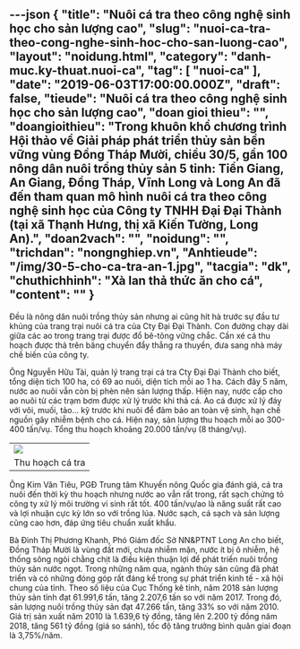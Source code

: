 ---json
{
    "title": "Nuôi cá tra theo công nghệ sinh học cho sản lượng cao",
    "slug": "nuoi-ca-tra-theo-cong-nghe-sinh-hoc-cho-san-luong-cao",
    "layout": "noidung.html",
    "category": "danh-muc.ky-thuat.nuoi-ca",
    "tag": [
        "nuoi-ca"
    ],
    "date": "2019-06-03T17:00:00.000Z",
    "draft": false,
    "tieude": "Nuôi cá tra theo công nghệ sinh học cho sản lượng cao",
    "doan gioi thieu": "",
    "doangioithieu": "Trong khuôn khổ chương trình Hội thảo về Giải pháp phát triển thủy sản bền vững vùng Đồng Tháp Mười, chiều 30/5, gần 100 nông dân nuôi trồng thủy sản 5 tỉnh: Tiền Giang, An Giang, Đồng Tháp, Vĩnh Long và Long An đã đến tham quan mô hình nuôi cá tra theo  công nghệ sinh học của Công ty TNHH Đại Đại Thành (tại xã Thạnh Hưng, thị xã Kiến Tường, Long An).",
    "doan2vach": "",
    "noidung": "",
    "trichdan": "nongnghiep.vn",
    "Anhtieude": "/img/30-5-cho-ca-tra-an-1.jpg",
    "tacgia": "dk",
    "chuthichhinh": "Xà lan thả thức ăn cho cá",
    "__content__": ""
}
---
<p>Đều l&agrave; n&ocirc;ng d&acirc;n nu&ocirc;i trồng thủy sản nhưng ai cũng h&iacute;t h&agrave; trước sự đầu tư khủng của trang trại nu&ocirc;i c&aacute; tra của Cty Đại Đại Th&agrave;nh. Con đường chạy d&agrave;i giữa c&aacute;c ao trong trang trại được đổ b&ecirc;-t&ocirc;ng vững chắc. Cần x&eacute; c&aacute; thu hoạch được thả tr&ecirc;n băng chuyển đẩy thẳng ra thuyền, đưa sang nh&agrave; m&aacute;y chế biến của c&ocirc;ng ty.</p>

<p>&Ocirc;ng Nguyễn Hữu T&agrave;i, quản l&yacute; trang trại c&aacute; tra Cty Đại Đại Th&agrave;nh cho biết, tổng diện tich 100 ha, c&oacute; 69 ao nu&ocirc;i, diện t&iacute;ch mỗi ao 1 ha. C&aacute;ch đ&acirc;y 5 năm, nước ao nu&ocirc;i vẫn c&ograve;n bị ph&egrave;n n&ecirc;n sản lượng thấp. Hiện nay, nước cấp cho ao nu&ocirc;i từ c&aacute;c trạm bơm được xử l&yacute; trước khi thả c&aacute;. Ao c&aacute; được xử l&yacute; đ&aacute;y với v&ocirc;i, muối, tảo&hellip; kỹ trước khi nu&ocirc;i để đảm bảo an to&agrave;n vệ sinh, hạn chế nguồn g&acirc;y nhiễm bệnh cho c&aacute;. Hiện nay, sản lượng thu hoạch mỗi ao 300-400 tấn/vụ. Tổng thu hoạch khoảng 20.000 tấn/vụ (8 th&aacute;ng/vụ).</p>

<table border="0" cellpadding="0" cellspacing="0" style="width:100%">
	<tbody>
		<tr>
			<td><img id="241383" src="https://image.nongnghiep.vn/upload/Article/chittp/2019/5/30/30-5-thu-hoach-ca-tra-1.JPG" /></td>
		</tr>
		<tr>
			<td>Thu hoạch c&aacute; tra</td>
		</tr>
	</tbody>
</table>

<p>&Ocirc;ng Kim Văn Ti&ecirc;u, PGĐ Trung t&acirc;m Khuyến n&ocirc;ng Quốc gia đ&aacute;nh gi&aacute;, c&aacute; tra nu&ocirc;i đến thời kỳ thu hoạch nhưng nước ao vẫn rất trong, rất sạch chứng tỏ c&ocirc;ng ty xử l&yacute; m&ocirc;i trường vi sinh rất tốt. 400 tấn/vụ/ao l&agrave; năng suất rất cao v&agrave; lợi nhuận cực kỳ lớn so với trồng l&uacute;a. Nước sạch, c&aacute; sạch v&agrave; sản lượng cũng cao hơn, đ&aacute;p ứng ti&ecirc;u chuẩn xuất khẩu.</p>

<p>B&agrave; Đinh Thị Phương Khanh, Ph&oacute; Gi&aacute;m đốc Sở NN&amp;PTNT Long An cho biết, Đồng Th&aacute;p Mười l&agrave; v&ugrave;ng đất mới, chưa nhiễm mặn, nước &iacute;t bị &ocirc; nhiễm, hệ thống s&ocirc;ng ng&ograve;i chằng chịt l&agrave; điều kiện thuận lợi để ph&aacute;t triển nu&ocirc;i trồng thủy sản nước ngọt. Trong những năm qua, ng&agrave;nh thủy sản cũng đ&atilde; ph&aacute;t triển v&agrave; c&oacute; những đ&oacute;ng g&oacute;p rất đ&aacute;ng kể trong sự ph&aacute;t triển kinh tế - x&atilde; hội chung của tỉnh. Theo số liệu của Cục Thống k&ecirc; tỉnh, năm 2018 sản lượng thủy sản tỉnh đạt 61.991,6 tấn, tăng 2.207,6 tấn so với năm 2017. Trong đ&oacute;, sản lượng nu&ocirc;i trồng thủy sản đạt 47.266 tấn, tăng 33% so với năm 2010. Gi&aacute; trị sản xuất năm 2010 l&agrave; 1.639,6 tỷ đồng, tăng l&ecirc;n 2.200 tỷ đồng năm 2018, tăng 561 tỷ đồng (gi&aacute; so s&aacute;nh), tốc độ tăng trưởng b&igrave;nh qu&acirc;n giai đoạn l&agrave; 3,75%/năm.</p>

<p>&nbsp;</p>
